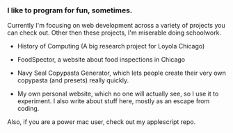 ### I like to program for fun, sometimes.

Currently I'm focusing on web development across a variety of projects you can check out. Other then these projects, I'm miserable doing schoolwork.

* History of Computing (A big research project for Loyola Chicago)

* FoodSpector, a website about food inspections in Chicago

* Navy Seal Copypasta Generator, which lets people create their very own copypasta (and presets) really quickly.

* My own personal website, which no one will actually see, so I use it to experiment. I also write about stuff here, mostly as an escape from coding. 

Also, if you are a power mac user, check out my applescript repo. 

<!--
**acrose99/acrose99** is a ✨ _special_ ✨ repository because its `README.md` (this file) appears on your GitHub profile.

Here are some ideas to get you started:

- 🔭 I’m currently working on ...
- 🌱 I’m currently learning ...
- 👯 I’m looking to collaborate on ...
- 🤔 I’m looking for help with ...
- 💬 Ask me about ...
- 📫 How to reach me: ...
- 😄 Pronouns: ...
- ⚡ Fun fact: ...
-->
